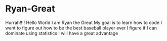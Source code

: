 # Ryan-Great
Hurrah!!!!
Hello World
I am Ryan the Great
My goal is to learn how to code
I want to figure out how to be the best baseball player ever
I figure if I can dominate using statistics I will have a great advantage
